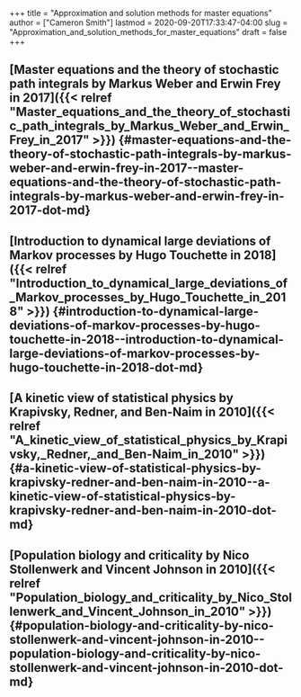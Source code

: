 +++
title = "Approximation and solution methods for master equations"
author = ["Cameron Smith"]
lastmod = 2020-09-20T17:33:47-04:00
slug = "Approximation_and_solution_methods_for_master_equations"
draft = false
+++

## [Master equations and the theory of stochastic path integrals by Markus Weber and Erwin Frey in 2017]({{< relref "Master_equations_and_the_theory_of_stochastic_path_integrals_by_Markus_Weber_and_Erwin_Frey_in_2017" >}}) {#master-equations-and-the-theory-of-stochastic-path-integrals-by-markus-weber-and-erwin-frey-in-2017--master-equations-and-the-theory-of-stochastic-path-integrals-by-markus-weber-and-erwin-frey-in-2017-dot-md}


## [Introduction to dynamical large deviations of Markov processes by Hugo Touchette in 2018]({{< relref "Introduction_to_dynamical_large_deviations_of_Markov_processes_by_Hugo_Touchette_in_2018" >}}) {#introduction-to-dynamical-large-deviations-of-markov-processes-by-hugo-touchette-in-2018--introduction-to-dynamical-large-deviations-of-markov-processes-by-hugo-touchette-in-2018-dot-md}


## [A kinetic view of statistical physics by Krapivsky, Redner, and Ben-Naim in 2010]({{< relref "A_kinetic_view_of_statistical_physics_by_Krapivsky,_Redner,_and_Ben-Naim_in_2010" >}}) {#a-kinetic-view-of-statistical-physics-by-krapivsky-redner-and-ben-naim-in-2010--a-kinetic-view-of-statistical-physics-by-krapivsky-redner-and-ben-naim-in-2010-dot-md}


## [Population biology and criticality by Nico Stollenwerk and Vincent Johnson in 2010]({{< relref "Population_biology_and_criticality_by_Nico_Stollenwerk_and_Vincent_Johnson_in_2010" >}}) {#population-biology-and-criticality-by-nico-stollenwerk-and-vincent-johnson-in-2010--population-biology-and-criticality-by-nico-stollenwerk-and-vincent-johnson-in-2010-dot-md}
